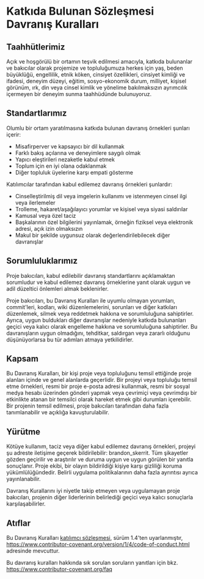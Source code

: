 
# Katkıda Bulunan Sözleşmesi Davranış Kuralları

## Taahhütlerimiz

Açık ve hoşgörülü bir ortamın teşvik edilmesi amacıyla, katkıda bulunanlar ve bakıcılar olarak projemize ve topluluğumuza herkes için yaş, beden büyüklüğü, engellilik, etnik köken, cinsiyet özellikleri, cinsiyet kimliği ve ifadesi, deneyim düzeyi, eğitim, sosyo-ekonomik durum, milliyet, kişisel görünüm, ırk, din veya cinsel kimlik ve yönelime bakılmaksızın ayrımcılık içermeyen bir deneyim sunma taahhüdünde bulunuyoruz.

## Standartlarımız


Olumlu bir ortam yaratılmasına katkıda bulunan davranış örnekleri
şunları içerir:

* Misafirperver ve kapsayıcı bir dil kullanmak
* Farklı bakış açılarına ve deneyimlere saygılı olmak
* Yapıcı eleştirileri nezaketle kabul etmek
* Toplum için en iyi olana odaklanmak
* Diğer topluluk üyelerine karşı empati gösterme

Katılımcılar tarafından kabul edilemez davranış örnekleri şunlardır:

* Cinselleştirilmiş dil veya imgelerin kullanımı ve istenmeyen cinsel ilgi veya
 ilerlemeler
* Trolleme, hakaret/aşağılayıcı yorumlar ve kişisel veya siyasi saldırılar
* Kamusal veya özel taciz
* Başkalarının özel bilgilerini yayınlamak, örneğin fiziksel veya elektronik
 adresi, açık izin olmaksızın
* Makul bir şekilde uygunsuz olarak değerlendirilebilecek diğer davranışlar
 

## Sorumluluklarımız


Proje bakıcıları, kabul edilebilir davranış standartlarını açıklamaktan sorumludur ve kabul edilemez davranış örneklerine yanıt olarak uygun ve adil düzeltici önlemleri almak beklenirler.

Proje bakıcıları, bu Davranış Kuralları ile uyumlu olmayan yorumları, commit'leri, kodları, wiki düzenlemelerini, sorunları ve diğer katkıları düzenlemek, silmek veya reddetmek hakkına ve sorumluluğuna sahiptirler. Ayrıca, uygun buldukları diğer davranışlar nedeniyle katkıda bulunanları geçici veya kalıcı olarak engelleme hakkına ve sorumluluğuna sahiptirler. Bu davranışların uygun olmadığını, tehditkar, saldırgan veya zararlı olduğunu düşünüyorlarsa bu tür adımları atmaya yetkilidirler.

## Kapsam

Bu Davranış Kuralları, bir kişi proje veya topluluğunu temsil ettiğinde proje alanları içinde ve genel alanlarda geçerlidir. Bir projeyi veya topluluğu temsil etme örnekleri, resmi bir proje e-posta adresi kullanmak, resmi bir sosyal medya hesabı üzerinden gönderi yapmak veya çevrimiçi veya çevrimdışı bir etkinlikte atanan bir temsilci olarak hareket etmek gibi durumları içerebilir. Bir projenin temsil edilmesi, proje bakıcıları tarafından daha fazla tanımlanabilir ve açıklığa kavuşturulabilir.

## Yürütme


Kötüye kullanım, taciz veya diğer kabul edilemez davranış örnekleri, projeyi şu adreste iletişime geçerek bildirilebilir: brandon_skerrit. Tüm şikayetler gözden geçirilir ve araştırılır ve duruma uygun ve uygun görülen bir yanıtla sonuçlanır. Proje ekibi, bir olayın bildirildiği kişiye karşı gizliliği koruma yükümlülüğündedir. Belirli uygulama politikalarının daha fazla ayrıntısı ayrıca yayınlanabilir.

Davranış Kurallarını iyi niyetle takip etmeyen veya uygulamayan proje bakıcıları, projenin diğer liderlerinin belirlediği geçici veya kalıcı sonuçlarla karşılaşabilirler.

## Atıflar


Bu Davranış Kuralları [katılımcı sözleşmesi][anasayfa], sürüm 1.4'ten uyarlanmıştır,
<https://www.contributor-covenant.org/version/1/4/code-of-conduct.html> adresinde mevcuttur.

[anasayfa]: https://www.contributor-covenant.org

Bu davranış kuralları hakkında sık sorulan soruların yanıtları için bkz.
<https://www.contributor-covenant.org/faq>
